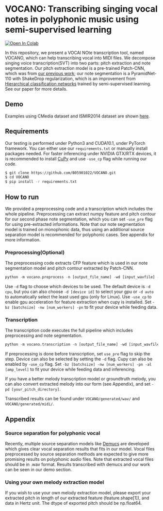 # VOCANO: Transcribing singing vocal notes in polyphonic music using semi-supervised learning

[![Open In Colab](https://colab.research.google.com/assets/colab-badge.svg)](https://colab.research.google.com/github/B05901022/VOCANO/blob/master/VOCANO.ipynb)

In this repository, we present a VOCAl NOte transcription tool, named VOCANO, which can help transcribing vocal into MIDI files. We decompose singing voice transcription(SVT) into two parts: pitch extraction and note segmentation. Our pitch extraction model is a pre-trained Patch-CNN, which was from [our previous work][Vocal melody extraction using patch-based CNN]; our note segmentation is a PyramidNet-110 with ShakeDrop regularization, which is an improvement from [Hierarchical classification networks][Hierarchical classification networks for singing voice segmentation and transcription] trained by semi-supervised learning. See our paper for more details.

## Demo

Examples using CMedia dataset and ISMIR2014 dataset are shown [here][Our demo googledrive].

## Requirements

Our testing is performed under Python3 and CUDA10.1, under PyTorch framework. You can either use our `requirements.txt` or manually install packages needed. For faster inferencing under NVIDIA GTX/RTX devices, it is recommended to install [CuPy][CuPy] and use `-use_cp` flag while running our code.

```bash
$ git clone https://github.com/B05901022/VOCANO.git
$ cd VOCANO
$ pip install -r requirements.txt
```

## How to run

We provided a preprocessing code and a transcription which includes the whole pipeline. Preprocessing can extract numpy feature and pitch contour for our second phase note segmentation, which you can set `-use_pre` flag for using pre-extracted informations. Note that our note segmentation model is trained on monophonic data, thus using an additional source separation model is recommended for polyphonic cases. See appendix for more information.

### Preprocessing(Optional)

The preprocessing code extracts CFP feature which is used in our note segmentation model and pitch contour extracted by Patch-CNN.

```python
python -m vocano.preprocess -n [output_file_name] -wd [input_wavfile] -s
```

Use `-d` flag to choose which devices to be used. The default device is `-d cpu`, but you can also choose `-d [device id]` to select your gpu or `-d auto` to automatically select the least used gpu (only for Linux). Use `-use_cp` to enable gpu acceleration for feature extraction when cupy is installed. Set `-bz [batchsize] -nw [num_workers] -pn` to fit your device while feeding data.

### Transcription

The transcription code executes the full pipeline which includes preprocessing and note segmentation.

```python
python -m vocano.transcription -n [output_file_name] -wd [input_wavfile] 
```

If preprocessing is done before transcription, set `use_pre` flag to skip the step. Device can also be selected by setting the `-d` flag. Cupy can also be enabled by `-use_cp` flag. Set `-bz [batchsize] -nw [num_workers] -pn -al [amp_level]` to fit your device while feeding data and inferencing. 

If you have a better melody transcription model or groundtruth melody, you can also convert extracted melody into our form (see Appendix), and set `-pd [your_pitch_directory]`.

Transcribed results can be found under `VOCANO/generated/wav/` and `VOCANO/generated/midi/`.

## Appendix

### Source separation for polyphonic vocal

Recently, multiple source separation models like [Demucs][Demucs] are developed which gives clear vocal separation results that fits in our model. Vocal files preprocessed by source separation methods are expected to give more promising results on polyphonic audio files. Note that extracted vocal files should be in .wav format. Results transcribed with demucs and our work can be seen in our demo section.

### Using your own melody extraction model

If you wish to use your own melody extraction model, please export your extracted pitch in length of our extracted feature (feature.shape[1]), and data in Hertz unit. The dtype of exported pitch should be np.float64.

[Vocal melody extraction using patch-based CNN]: https://arxiv.org/abs/1804.09202
[Hierarchical classification networks for singing voice segmentation and transcription]: http://archives.ismir.net/ismir2019/paper/000111.pdf
[Our demo googledrive]: https://drive.google.com/drive/folders/1Ebao0fih7JtXHNZ1XCu6WHYQTVsl7c8J?usp=sharing
[CuPy]: https://github.com/cupy/cupy
[Demucs]: https://github.com/facebookresearch/demucs